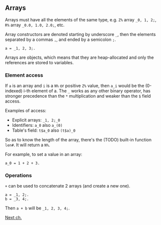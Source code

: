 ## Arrays

Arrays must have all the elements of the same type, e.g. `Z%` array `_0, 1, 2;`,
`R%` array `_0.0, 1.0, 2.0;`, etc.

Array constructors are denoted starting by underscore `_`, then the elements
separated by a commas `,`, and ended by a semicolon `;`.

```
a = _1, 2, 3;.
```

Arrays are objects, which means that they are heap-allocated and only the
references are stored to variables.

### Element access

If `a` is an array and `i` is a `N%` or positive `Z%` value, then `a_i` would
be the (0-indexed) i-th element of a. The `_` works as any other binary
operator, has stronger precedence than the `*` multiplication and weaker than
the `$` field access.

Examples of access:
* Explicit arrays: `_1, 2;_0`
* Identifiers: `a_0` also `a_(0)`
* Table's field: `t$a_0` also `(t$a)_0`

So as to know the length of the array, there's the (TODO) built-in function 
`len#`. It will return a `N%`.

For example, to set a value in an array:

```
a_0 = 1 + 2 + 3.
```

### Operations

`+` can be used to concatenate 2 arrays (and create a new one).

```
a = _1, 2;.
b = _3, 4;.
```

Then `a + b` will be `_1, 2, 3, 4;`.

[Next ch.](strings.md)
